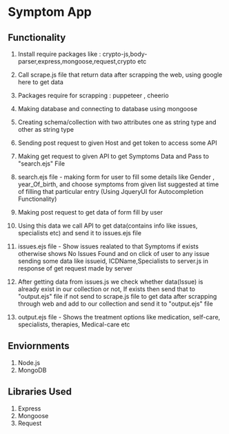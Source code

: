 # Symptom App

## Functionality

1.  Install require packages like : crypto-js,body-parser,express,mongoose,request,crypto etc

2.  Call scrape.js file that return data after scrapping the web, using google here to get data

3.  Packages require for scrapping : puppeteer , cheerio

4.  Making database and connecting to database using mongoose

5.  Creating schema/collection with two attributes one as string type and other as string type

6.  Sending post request to given Host and get token to access some API

7.  Making get request to given API to get Symptoms Data and Pass to "search.ejs" File

8.  search.ejs file - making form for user to fill some details like Gender , year_Of_birth, and choose symptoms from given list suggested at time of filling that particular entry (Using JqueryUI for Autocompletion Functionality)

9.  Making post request to get data of form fill by user

10. Using this data we call API to get data(contains info like issues, specialists etc) and send it to issues.ejs file 

11. issues.ejs file - Show issues realated to that Symptoms if exists otherwise shows No Issues Found and on click of user to any issue sending some data like issueid, ICDName,Specialists to server.js in response of get request made by server

12. After getting data from issues.js we check whether data(Issue) is already exist in our collection or not, If exists then send that to "output.ejs" file if not send to scrape.js file to get data after scrapping through web and add to our collection and send it to "output.ejs" file

13. output.ejs file - Shows the treatment options like medication, self-care, specialists, therapies, Medical-care etc

## Enviornments

1. Node.js
2. MongoDB

## Libraries Used

1. Express
2. Mongoose
3. Request
